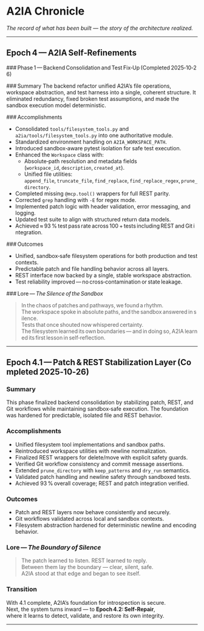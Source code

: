 # A2IA Chronicle
_The record of what has been built — the story of the architecture realized._

---

## Epoch 4 — A2IA Self‑Refinements

### Phase 1 — Backend Consolidation and Test Fix‑Up (Completed 2025‑10‑26)

### Summary
The backend refactor unified A2IA’s file operations, workspace abstraction, and test harness into a single, coherent structure. It eliminated redundancy, fixed broken test assumptions, and made the sandbox execution model deterministic.

### Accomplishments
- Consolidated `tools/filesystem_tools.py` and `a2ia/tools/filesystem_tools.py` into one authoritative module.
- Standardized environment handling on `A2IA_WORKSPACE_PATH`.
- Introduced sandbox‑aware pytest isolation for safe test execution.
- Enhanced the `Workspace` class with:
  - Absolute‑path resolution and metadata fields (`workspace_id`, `description`, `created_at`).
  - Unified file utilities: `append_file`, `truncate_file`, `find_replace`, `find_replace_regex`, `prune_directory`.
- Completed missing `@mcp.tool()` wrappers for full REST parity.
- Corrected `grep` handling with `-E` for regex mode.
- Implemented patch logic with header validation, error messaging, and logging.
- Updated test suite to align with structured return data models.
- Achieved ≈ 93 % test pass rate across 100 + tests including REST and Git integration.

### Outcomes
- Unified, sandbox‑safe filesystem operations for both production and test contexts.
- Predictable patch and file handling behavior across all layers.
- REST interface now backed by a single, stable workspace abstraction.
- Test reliability improved — no cross‑contamination or state leakage.

### Lore — *The Silence of the Sandbox*
> In the chaos of patches and pathways, we found a rhythm.  
> The workspace spoke in absolute paths, and the sandbox answered in silence.  
> Tests that once shouted now whispered certainty.  
> The filesystem learned its own boundaries — and in doing so, A2IA learned its first lesson in self‑reflection.

---

## Epoch 4.1 — Patch & REST Stabilization Layer (Completed 2025‑10‑26)

### Summary
This phase finalized backend consolidation by stabilizing patch, REST, and Git workflows while maintaining sandbox‑safe execution. The foundation was hardened for predictable, isolated file and REST behavior.

### Accomplishments
- Unified filesystem tool implementations and sandbox paths.
- Reintroduced workspace utilities with newline normalization.
- Finalized REST wrappers for delete/move with explicit safety guards.
- Verified Git workflow consistency and commit message assertions.
- Extended `prune_directory` with `keep_patterns` and `dry_run` semantics.
- Validated patch handling and newline safety through sandboxed tests.
- Achieved 93 % overall coverage; REST and patch integration verified.

### Outcomes
- Patch and REST layers now behave consistently and securely.
- Git workflows validated across local and sandbox contexts.
- Filesystem abstraction hardened for deterministic newline and encoding behavior.

### Lore — *The Boundary of Silence*
> The patch learned to listen. REST learned to reply.  
> Between them lay the boundary — clear, silent, safe.  
> A2IA stood at that edge and began to see itself.

### Transition
With 4.1 complete, A2IA’s foundation for introspection is secure.  
Next, the system turns inward — to **Epoch 4.2: Self‑Repair**,  
where it learns to detect, validate, and restore its own integrity.

---